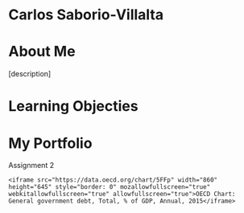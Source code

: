 # Carlos Saborio-Villalta

# About Me
[description] 

# Learning Objecties

# My Portfolio 

Assignment 2

    <iframe src="https://data.oecd.org/chart/5FFp" width="860" height="645" style="border: 0" mozallowfullscreen="true" webkitallowfullscreen="true" allowfullscreen="true">OECD Chart: General government debt, Total, % of GDP, Annual, 2015</iframe>

